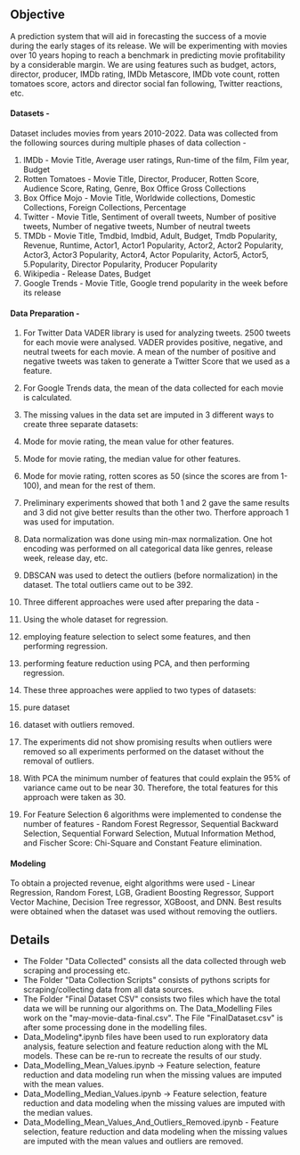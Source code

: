## Objective
A prediction system that will aid in forecasting the success of a movie during the early stages of its release. We will be experimenting with movies over 10 years hoping to reach a benchmark in predicting movie profitability by a considerable margin. We are using features such as budget, actors, director, producer, IMDb rating, IMDb Metascore, IMDb vote count, rotten tomatoes score, actors and director social fan following, Twitter reactions, etc.  

#### Datasets -
Dataset includes movies from years 2010-2022. Data was collected from the following sources during multiple phases of data collection - 
1. IMDb - Movie Title, Average user ratings, Run-time of the film, Film year, Budget
2. Rotten Tomatoes - Movie Title, Director, Producer, Rotten Score, Audience Score, Rating, Genre, Box Office Gross Collections
3. Box Office Mojo - Movie Title, Worldwide collections, Domestic Collections, Foreign Collections, Percentage
4. Twitter - Movie Title, Sentiment of overall tweets, Number of positive tweets, Number of negative tweets, Number of neutral tweets
5. TMDb -  Movie Title, Tmdbid, Imdbid, Adult, Budget, Tmdb Popularity, Revenue, Runtime, Actor1, Actor1 Popularity, Actor2, Actor2 Popularity, Actor3, Actor3 Popularity, Actor4, Actor Popularity, Actor5, Actor5, 5.Popularity, Director Popularity, Producer Popularity
6. Wikipedia - Release Dates, Budget
7. Google Trends - Movie Title, Google trend popularity in the week before its release

#### Data Preparation - 
1. For Twitter Data VADER library is used for analyzing tweets. 2500 tweets for each movie were analysed. VADER provides positive, negative, and neutral tweets for each movie. A mean of the number of positive and negative tweets was taken to generate a Twitter Score that we used as a feature. 
2. For Google Trends data, the mean of the data collected for each movie is calculated. 
3. The missing values in the data set are imputed in 3 different ways to create three separate datasets:
  1. Mode for movie rating, the mean value for other features.
  2. Mode for movie rating, the median value for other features.
  3. Mode for movie rating, rotten scores as 50 (since the scores are from 1-100), and mean for the rest of them.
4. Preliminary experiments showed that both 1 and 2 gave the same results and 3 did not give better results than the other two. Therfore approach 1 was used for imputation. 
5. Data normalization was done using min-max normalization. One hot encoding was performed on all categorical data like genres, release week, release day, etc.
6. DBSCAN was used to detect the outliers (before normalization) in the dataset. The total outliers came out to be 392.

7. Three different approaches were used after preparing the data - 
 1. Using the whole dataset for regression. 
 2. employing feature selection to select some features, and then performing regression. 
 3. performing feature reduction using PCA, and then performing regression. 

8. These three approaches were applied to two types of datasets: 
 1. pure dataset
 2. dataset with outliers removed. 
 
9. The experiments did not show promising results when outliers were removed so all experiments performed on the dataset without the removal of outliers.

10. With PCA the minimum number of features that could explain the 95% of variance came out to be near 30. Therefore, the total features for this approach were taken as 30.

11. For Feature Selection 6 algorithms were implemented to condense the number of features - Random Forest Regressor, Sequential Backward Selection, Sequential Forward Selection,  Mutual Information Method, and Fischer Score: Chi-Square and Constant Feature elimination. 

#### Modeling
To obtain a projected revenue, eight algorithms were used - Linear Regression, Random Forest, LGB, Gradient Boosting Regressor, Support Vector Machine, Decision Tree regressor, XGBoost, and DNN. Best results were obtained when the dataset was used without removing the outliers.


## Details
- The Folder "Data Collected" consists all the data collected through web scraping and processing etc.
- The Folder "Data Collection Scripts" consists of pythons scripts for scraping/collecting data from all data sources.
- The Folder "Final Dataset CSV" consists two files which have the total data we will be running our algorithms on. The Data_Modelling Files work on the "may-movie-data-final.csv". The File "FinalDataset.csv" is after some processing done in the modelling files.
- Data_Modeling*.ipynb files have been used to run exploratory data analysis, feature selection and feature reduction along with the ML models. These can be re-run to recreate the results of our study. 
- Data_Modelling_Mean_Values.ipynb -> Feature selection, feature reduction and data modeling run when the missing values are imputed with the mean values.
- Data_Modelling_Median_Values.ipynb -> Feature selection, feature reduction and data modeling when the missing values are imputed with the median values.
- Data_Modelling_Mean_Values_And_Outliers_Removed.ipynb - Feature selection, feature reduction and data modeling when the missing values are imputed with the mean values and outliers are removed.

